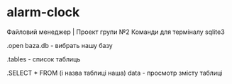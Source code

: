 # alarm-clock
Файловий менеджер | Проект групи №2
Команди для терміналу sqlite3

  .open baza.db - вибрать нашу базу
  
  .tables - список таблиць
  
  .SELECT * FROM (і назва таблиці наша) data - просмотр змісту таблиці
